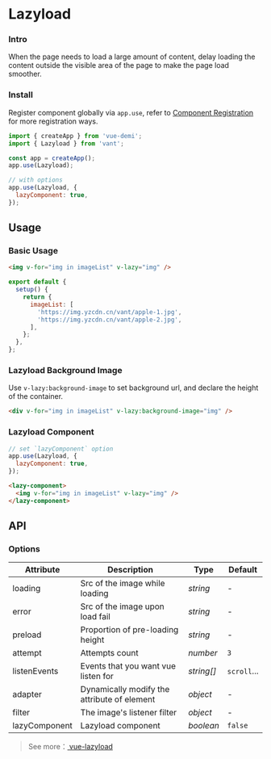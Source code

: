 # Lazyload

### Intro

When the page needs to load a large amount of content, delay loading the content outside the visible area of the page to make the page load smoother.

### Install

Register component globally via `app.use`, refer to [Component Registration](#/en-US/advanced-usage#zu-jian-zhu-ce) for more registration ways.

```js
import { createApp } from 'vue-demi';
import { Lazyload } from 'vant';

const app = createApp();
app.use(Lazyload);

// with options
app.use(Lazyload, {
  lazyComponent: true,
});
```

## Usage

### Basic Usage

```html
<img v-for="img in imageList" v-lazy="img" />
```

```js
export default {
  setup() {
    return {
      imageList: [
        'https://img.yzcdn.cn/vant/apple-1.jpg',
        'https://img.yzcdn.cn/vant/apple-2.jpg',
      ],
    };
  },
};
```

### Lazyload Background Image

Use `v-lazy:background-image` to set background url, and declare the height of the container.

```html
<div v-for="img in imageList" v-lazy:background-image="img" />
```

### Lazyload Component

```js
// set `lazyComponent` option
app.use(Lazyload, {
  lazyComponent: true,
});
```

```html
<lazy-component>
  <img v-for="img in imageList" v-lazy="img" />
</lazy-component>
```

## API

### Options

| Attribute | Description | Type | Default |
| --- | --- | --- | --- |
| loading | Src of the image while loading | _string_ | - |
| error | Src of the image upon load fail | _string_ | - |
| preload | Proportion of pre-loading height | _string_ | - |
| attempt | Attempts count | _number_ | `3` |
| listenEvents | Events that you want vue listen for | _string[]_ | `scroll`... |
| adapter | Dynamically modify the attribute of element | _object_ | - |
| filter | The image's listener filter | _object_ | - |
| lazyComponent | Lazyload component | _boolean_ | `false` |

> See more：[ vue-lazyload ](https://github.com/hilongjw/vue-lazyload)
